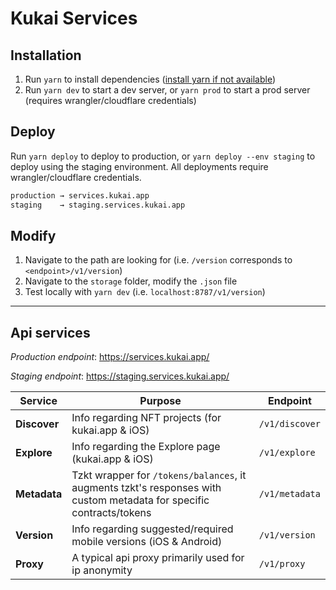 # Kukai Services

## Installation

1. Run `yarn` to install dependencies ([install yarn if not available](https://yarnpkg.com/getting-started/install)) 
2. Run `yarn dev` to start a dev server, or `yarn prod` to start a prod server (requires wrangler/cloudflare credentials)

## Deploy

Run `yarn deploy` to deploy to production, or `yarn deploy --env staging` to deploy using the staging environment. 
All deployments require wrangler/cloudflare credentials.

```perl
production → services.kukai.app
staging    → staging.services.kukai.app
```

## Modify

1. Navigate to the path are looking for (i.e. `/version` corresponds to `<endpoint>/v1/version`)
2. Navigate to the `storage` folder, modify the `.json` file
3. Test locally with `yarn dev` (i.e. `localhost:8787/v1/version`)

--- 
## Api services
*Production endpoint*: https://services.kukai.app/

*Staging endpoint*: https://staging.services.kukai.app/

| Service  | Purpose | Endpoint |
| ------------- | ------------- | ------------- |
| **Discover**  | Info regarding NFT projects (for kukai.app & iOS)  | `/v1/discover` |
| **Explore**   | Info regarding the Explore page (kukai.app & iOS)  | `/v1/explore` |
| **Metadata**  | Tzkt wrapper for `/tokens/balances`, it augments tzkt's responses with custom metadata for specific contracts/tokens  | `/v1/metadata` |
| **Version**   | Info regarding suggested/required mobile versions (iOS & Android)  | `/v1/version` |
| **Proxy**     | A typical api proxy primarily used for ip anonymity  | `/v1/proxy` |


